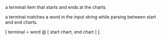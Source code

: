 a terminal item that starts and ends at the charts.

a terminal matches a word in the input string while parsing between start and end charts.

[  terminal = word  @ [ start chart, end chart ] ].
